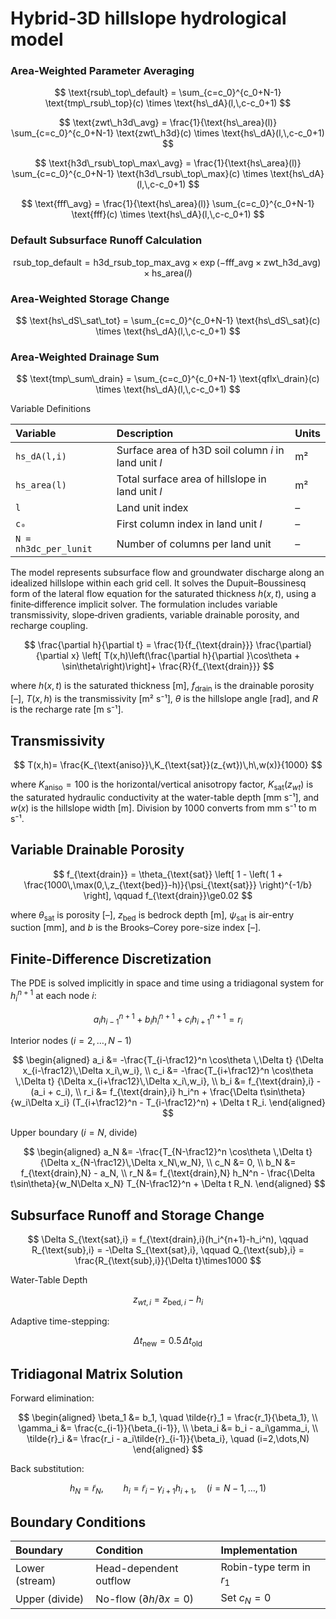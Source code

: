 # Hybrid-3D hillslope hydrological model


### Area-Weighted Parameter Averaging

$$
\text{rsub\_top\_default}
= \sum_{c=c_0}^{c_0+N-1}
  \text{tmp\_rsub\_top}(c)
  \times
  \text{hs\_dA}(l,\,c-c_0+1)
$$

$$
\text{zwt\_h3d\_avg}
= \frac{1}{\text{hs\_area}(l)}
  \sum_{c=c_0}^{c_0+N-1}
  \text{zwt\_h3d}(c)
  \times
  \text{hs\_dA}(l,\,c-c_0+1)
$$

$$
\text{h3d\_rsub\_top\_max\_avg}
= \frac{1}{\text{hs\_area}(l)}
  \sum_{c=c_0}^{c_0+N-1}
  \text{h3d\_rsub\_top\_max}(c)
  \times
  \text{hs\_dA}(l,\,c-c_0+1)
$$

$$
\text{fff\_avg}
= \frac{1}{\text{hs\_area}(l)}
  \sum_{c=c_0}^{c_0+N-1}
  \text{fff}(c)
  \times
  \text{hs\_dA}(l,\,c-c_0+1)
$$

### Default Subsurface Runoff Calculation

$$
\text{rsub\_top\_default}
= \text{h3d\_rsub\_top\_max\_avg}
  \times
  \exp(-\text{fff\_avg} \times \text{zwt\_h3d\_avg})
  \times
  \text{hs\_area}(l)
$$

### Area-Weighted Storage Change

$$
\text{hs\_dS\_sat\_tot}
= \sum_{c=c_0}^{c_0+N-1}
  \text{hs\_dS\_sat}(c)
  \times
  \text{hs\_dA}(l,\,c-c_0+1)
$$

### Area-Weighted Drainage Sum

$$
\text{tmp\_sum\_drain}
= \sum_{c=c_0}^{c_0+N-1}
  \text{qflx\_drain}(c)
  \times
  \text{hs\_dA}(l,\,c-c_0+1)
$$

Variable Definitions

| Variable              | Description                                          | Units |
| :-------------------- | :--------------------------------------------------- | :---- |
| `hs_dA(l,i)`          | Surface area of h3D soil column *i* in land unit *l* | m²    |
| `hs_area(l)`          | Total surface area of hillslope in land unit *l*     | m²    |
| `l`                   | Land unit index                                      | –     |
| `c₀`                  | First column index in land unit *l*                  | –     |
| `N = nh3dc_per_lunit` | Number of columns per land unit                      | –     |


The model represents subsurface flow and groundwater discharge along an
idealized hillslope within each grid cell. It solves the Dupuit–Boussinesq
form of the lateral flow equation for the saturated thickness $h(x,t)$,
using a finite‐difference implicit solver. The formulation includes
variable transmissivity, slope‐driven gradients, variable drainable
porosity, and recharge coupling.

$$
\frac{\partial h}{\partial t} = \frac{1}{f_{\text{drain}}} \frac{\partial}{\partial x} \left[ T(x,h)\left(\frac{\partial h}{\partial }\cos\theta + \sin\theta\right)\right]+ \frac{R}{f_{\text{drain}}}
$$

where $h(x,t)$ is the saturated thickness [m],
$f_{\text{drain}}$ is the drainable porosity [–],
$T(x,h)$ is the transmissivity [m² s⁻¹],
$\theta$ is the hillslope angle [rad],
and $R$ is the recharge rate [m s⁻¹].

## Transmissivity

$$
T(x,h)= \frac{K_{\text{aniso}}\,K_{\text{sat}}(z_{wt})\,h\,w(x)}{1000}
$$

where $K_{\text{aniso}}=100$ is the horizontal/vertical anisotropy factor,
$K_{\text{sat}}(z_{wt})$ is the saturated hydraulic conductivity at the
water-table depth [mm s⁻¹], and $w(x)$ is the hillslope width [m].
Division by 1000 converts from mm s⁻¹ to m s⁻¹.

## Variable Drainable Porosity

$$
f_{\text{drain}}
= \theta_{\text{sat}}
\left[
1 -
\left(
1 +
\frac{1000\,\max(0,\,z_{\text{bed}}-h)}{\psi_{\text{sat}}}
\right)^{-1/b}
\right],
\qquad
f_{\text{drain}}\ge0.02
$$

where $\theta_{\text{sat}}$ is porosity [–],
$z_{\text{bed}}$ is bedrock depth [m],
$\psi_{\text{sat}}$ is air-entry suction [mm],
and $b$ is the Brooks–Corey pore-size index [–].

## Finite-Difference Discretization

The PDE is solved implicitly in space and time using a tridiagonal
system for $h_i^{n+1}$ at each node $i$:

$$
a_i h_{i-1}^{n+1} + b_i h_i^{n+1} + c_i h_{i+1}^{n+1} = r_i
$$


Interior nodes ($i=2,\dots,N-1$)

$$
\begin{aligned}
a_i &= -\frac{T_{i-\frac12}^n \cos\theta \,\Delta t}
           {\Delta x_{i-\frac12}\,\Delta x_i\,w_i}, \\
c_i &= -\frac{T_{i+\frac12}^n \cos\theta \,\Delta t}
           {\Delta x_{i+\frac12}\,\Delta x_i\,w_i}, \\
b_i &= f_{\text{drain},i} - (a_i + c_i), \\
r_i &= f_{\text{drain},i} h_i^n
      + \frac{\Delta t\sin\theta}{w_i\Delta x_i}
        (T_{i+\frac12}^n - T_{i-\frac12}^n)
      + \Delta t R_i.
\end{aligned}
$$

Upper boundary ($i=N$, divide)

$$
\begin{aligned}
a_N &= -\frac{T_{N-\frac12}^n \cos\theta \,\Delta t}
            {\Delta x_{N-\frac12}\,\Delta x_N\,w_N}, \\
c_N &= 0, \\
b_N &= f_{\text{drain},N} - a_N, \\
r_N &= f_{\text{drain},N} h_N^n
      - \frac{\Delta t\sin\theta}{w_N\Delta x_N} T_{N-\frac12}^n
      + \Delta t R_N.
\end{aligned}
$$

## Subsurface Runoff and Storage Change

$$
\Delta S_{\text{sat},i}
= f_{\text{drain},i}(h_i^{n+1}-h_i^n),
\qquad
R_{\text{sub},i} = -\Delta S_{\text{sat},i},
\qquad
Q_{\text{sub},i} = \frac{R_{\text{sub},i}}{\Delta t}\times1000
$$

Water-Table Depth

$$
z_{wt,i} = z_{\text{bed},i} - h_i
$$

Adaptive time-stepping:

$$
\Delta t_{\text{new}} = 0.5\,\Delta t_{\text{old}}
$$


## Tridiagonal Matrix Solution

Forward elimination:

$$
\begin{aligned}
\beta_1 &= b_1, \quad \tilde{r}_1 = \frac{r_1}{\beta_1}, \\
\gamma_i &= \frac{c_{i-1}}{\beta_{i-1}}, \\
\beta_i &= b_i - a_i\gamma_i, \\
\tilde{r}_i &= \frac{r_i - a_i\tilde{r}_{i-1}}{\beta_i}, \quad (i=2,\dots,N)
\end{aligned}
$$

Back substitution:

$$
h_N = \tilde{r}_N, \qquad
h_i = \tilde{r}_i - \gamma_{i+1} h_{i+1}, \quad (i=N-1,\dots,1)
$$

## Boundary Conditions

| Boundary       | Condition                             | Implementation           |
| :------------- | :------------------------------------ | :----------------------- |
| Lower (stream) | Head-dependent outflow                | Robin-type term in $r_1$ |
| Upper (divide) | No-flow ($\partial h/\partial x = 0$) | Set $c_N = 0$            |



